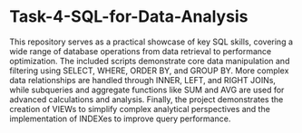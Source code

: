 # Task-4-SQL-for-Data-Analysis

This repository serves as a practical showcase of key SQL skills, covering a wide range of database operations from data retrieval to performance optimization. The included scripts demonstrate core data manipulation and filtering using SELECT, WHERE, ORDER BY, and GROUP BY. More complex data relationships are handled through INNER, LEFT, and RIGHT JOINs, while subqueries and aggregate functions like SUM and AVG are used for advanced calculations and analysis. Finally, the project demonstrates the creation of VIEWs to simplify complex analytical perspectives and the implementation of INDEXes to improve query performance.

